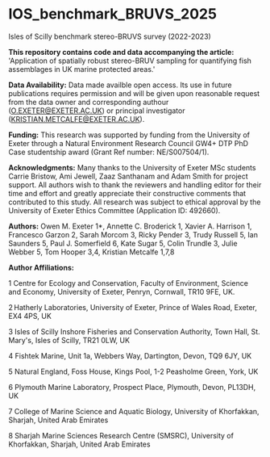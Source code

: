# IOS_benchmark_BRUVS_2025
Isles of Scilly benchmark stereo-BRUVS survey (2022-2023)

**This repository contains code and data accompanying the article:**
'Application of spatially robust stereo-BRUV sampling for quantifying fish assemblages in UK marine protected areas.'

**Data Availability:**
Data made availble open access. Its use in future publications requires permission and will be given upon reasonable request from the data owner and corresponding authour (O.EXETER@EXETER.AC.UK) or principal investigator (KRISTIAN.METCALFE@EXETER.AC.UK).

**Funding:**
This research was supported by funding from the University of Exeter through a Natural Environment Research Council GW4+ DTP PhD Case studentship award (Grant Ref number: NE/S007504/1). 

**Acknowledgments:**
Many thanks to the University of Exeter MSc students Carrie Bristow, Ami Jewell, Zaaz Santhanam and Adam Smith for project support. All authors wish to thank the reviewers and handling editor for their time and effort and greatly appreciate their constructive comments that contributed to this study. All research was subject to ethical approval by the University of Exeter Ethics Committee (Application ID: 492660). 

**Authors:**
Owen M. Exeter 1*, Annette C. Broderick 1, Xavier A. Harrison 1, Francesco Garzon 2, Sarah Morcom 3, Ricky Pender 3, Trudy Russell 5, Ian Saunders 5, Paul J. Somerfield 6, Kate Sugar 5, Colin Trundle 3, Julie Webber 5, Tom Hooper 3,4, Kristian Metcalfe 1,7,8 

**Author Affiliations:**

1 Centre for Ecology and Conservation, Faculty of Environment, Science and Economy, University of Exeter, Penryn, Cornwall, TR10 9FE, UK.

2 Hatherly Laboratories, University of Exeter, Prince of Wales Road, Exeter, EX4 4PS, UK

3 Isles of Scilly Inshore Fisheries and Conservation Authority, Town Hall, St. Mary's, Isles of Scilly, TR21 0LW, UK

4 Fishtek Marine, Unit 1a, Webbers Way, Dartington, Devon, TQ9 6JY, UK

5 Natural England, Foss House, Kings Pool, 1-2 Peasholme Green, York, UK 

6 Plymouth Marine Laboratory, Prospect Place, Plymouth, Devon, PL13DH, UK

7 College of Marine Science and Aquatic Biology, University of Khorfakkan, Sharjah, United Arab Emirates

8 Sharjah Marine Sciences Research Centre (SMSRC), University of Khorfakkan, Sharjah, United Arab Emirates
